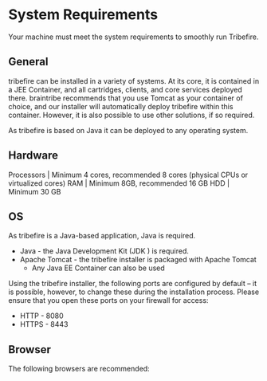 # System Requirements

Your machine must meet the system requirements to smoothly run Tribefire.

## General

tribefire can be installed in a variety of systems. At its core, it is contained in a JEE Container, and all cartridges, clients, and core services deployed there. braintribe recommends that you use Tomcat as your container of choice, and our installer will automatically deploy tribefire within this container. However, it is also possible to use other solutions, if so required.

As tribefire is based on Java it can be deployed to any operating system.

## Hardware

Processors | Minimum 4 cores, recommended 8 cores (physical CPUs or virtualized cores)
RAM | Minimum 8GB, recommended 16 GB
HDD | Minimum 30 GB

## OS
As tribefire is a Java-based application, Java is required.

* Java - the Java Development Kit (JDK [](asset://tribefire.cortex.documentation:includes-doc/java_jdk_version.md?INCLUDE)) is required.
* Apache Tomcat - the tribefire installer is packaged with Apache Tomcat [](asset://tribefire.cortex.documentation:includes-doc/tomcat_version.md?INCLUDE)
  * Any Java EE Container can also be used

Using the tribefire installer, the following ports are configured by default – it is possible, however, to change these during the installation process. Please ensure that you open these ports on your firewall for access:

* HTTP - 8080
* HTTPS - 8443

## Browser

The following browsers are recommended:

[](asset://tribefire.cortex.documentation:includes-doc/browsers_version.md?INCLUDE)

